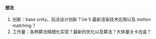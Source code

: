 #### 想法
1. 创新：base unity。玩法设计创新？Ue 5 最新渲染技术应用以及 motion matching？
2. 工作量：各种算法精细化实现？最新的优化以及算法？大体量关卡白盒？